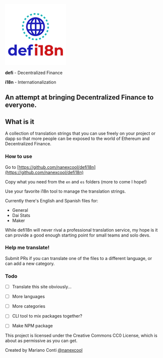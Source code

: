 ![defi18n logo](logo.png "Logo")

**defi** - Decentralized Finance

**i18n** - Internationalization

## An attempt at bringing Decentralized Finance to everyone.

## What is it

A collection of translation strings that you can use freely on your project or dapp so that more people can be exposed to the world of Ethereum and Decentralized Finance.

### How to use

Go to [https://github.com/nanexcool/defi18n](https://github.com/nanexcool/defi18n)

Copy what you need from the `en` and `es` folders (more to come I hope!)

Use your favorite i18n tool to manage the translation strings.

Currently there's English and Spanish files for:

- General
- Dai Stats
- Maker

While defi18n will never rival a professional translation service, my hope is it can provide a good enough starting point for small teams and solo devs.

### Help me translate!

Submit PRs if you can translate one of the files to a different language, or can add a new category.

### Todo

- [ ] Translate this site obviously...
- [ ] More languages
- [ ] More categories
- [ ] CLI tool to mix packages together?
- [ ] Make NPM package


This project is licensed under the Creative Commons CC0 License, which is about as permissive as you can get.

Created by Mariano Conti [@nanexcool](https://twitter.com/nanexcool)
